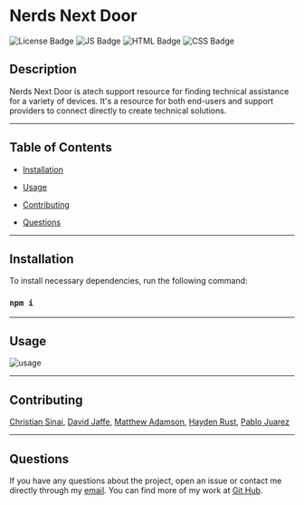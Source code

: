 
  # Nerds Next Door
  ![License Badge](https://img.shields.io/badge/License-MIT-blue) 
  ![JS Badge](https://img.shields.io/badge/JavaScript-51.3%25-yellow)
  ![HTML Badge](https://img.shields.io/badge/JavaScript-42.8%25-red)
  ![CSS Badge](https://img.shields.io/badge/CSS-5.9%25-purple)
  
  ## Description

  Nerds Next Door is atech support resource for finding technical assistance for a variety of devices. It's a resource for both end-users and support providers to connect directly to create technical solutions.


---
  ## Table of Contents
  
  * [Installation](#installastion)

  * [Usage](#usage)

  * [Contributing](#contributing)

  * [Questions](#questions)


---
  ## Installation

  To install necessary dependencies, run the following command:
  
  ### ```npm i```


---
  ## Usage
 
![usage](usageREADME.gif)


---  
  ## Contributing

  [Christian Sinai](https://github.com/HumbleKind), [David Jaffe](https://github.com/davidnjaffe), [Matthew Adamson](https://github.com/mx6), [Hayden Rust](https://github.com/haydenrust1), [Pablo Juarez](https://github.com/pabloivanjuarez)

  
---  
  ## Questions
  
  If you have any questions about the project, open an issue or contact me directly through my [email](mailto:weekdaypablo@gmail.com).
  You can find more of my work at [Git Hub](https://github.com/pabloivanjuarez).


